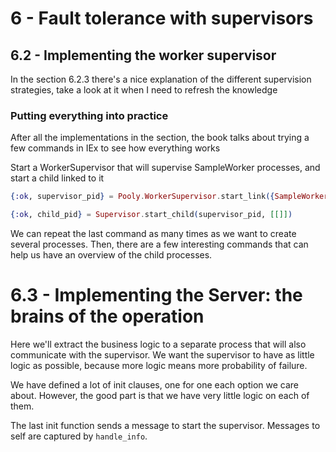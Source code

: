 # 6 - Fault tolerance with supervisors

## 6.2 - Implementing the worker supervisor
In the section 6.2.3 there's a nice explanation of the different supervision strategies, take a look at it when I need to refresh the knowledge

### Putting everything into practice
After all the implementations in the section, the book talks about trying a few commands in IEx to see how everything works

Start a WorkerSupervisor that will supervise SampleWorker processes, and start a child linked to it

```elixir
{:ok, supervisor_pid} = Pooly.WorkerSupervisor.start_link({SampleWorker, :start_link, []})

{:ok, child_pid} = Supervisor.start_child(supervisor_pid, [[]])
```

We can repeat the last command as many times as we want to create several processes. Then, there are a few interesting commands that can help us have an overview of the child processes.

# 6.3 - Implementing the Server: the brains of the operation
Here we'll extract the business logic to a separate process that will also communicate with the supervisor. We want the supervisor to have as little logic as possible, because more logic means more probability of failure.

We have defined a lot of init clauses, one for one each option we care about. However, the good part is that we have very little logic on each of them.

The last init function sends a message to start the supervisor. Messages to self are captured by `handle_info`.



